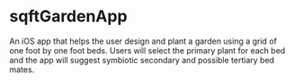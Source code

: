 # sqftGardenApp

An iOS app that helps the user design and plant a garden using a grid of one foot by one foot beds.
Users will select the primary plant for each bed and the app will suggest symbiotic secondary and
possible tertiary bed mates.
